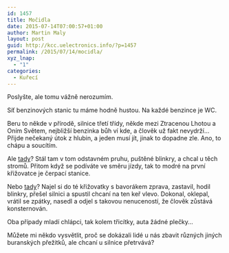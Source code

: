 ```yaml
---
id: 1457
title: Močidla
date: 2015-07-14T07:00:57+01:00
author: Martin Maly
layout: post
guid: http://kcc.uelectronics.info/?p=1457
permalink: /2015/07/14/mocidla/
xyz_lnap:
  - "1"
categories:
  - Kuřecí
---
```

Poslyšte, ale tomu vážně nerozumím.

Síť benzinových stanic tu máme hodně hustou. Na každé benzince je WC.

Beru to někde v přírodě, silnice třetí třídy, někde mezi Ztracenou Lhotou a Oním Světem, nejbližší benzinka bůh ví kde, a člověk už fakt nevydrží&#8230; Přijde nečekaný útok z hlubin, a jeden musí jít, jinak to dopadne zle. Ano, to chápu a soucítím.

Ale [tady](https://www.google.cz/maps/@50.04022,14.331022,3a,75y,295.58h,83.02t/data=!3m7!1e1!3m5!1sS7At_vU0hNaNKI6skV1-kg!2e0!6s%2F%2Fgeo3.ggpht.com%2Fcbk%3Fpanoid%3DS7At_vU0hNaNKI6skV1-kg%26output%3Dthumbnail%26cb_client%3Dmaps_sv.tactile.gps%26thumb%3D2%26w%3D100%26h%3D80%26yaw%3D152.92535%26pitch%3D0!7i13312!8i6656?hl=cs)? Stál tam v tom odstavném pruhu, puštěné blinkry, a chcal u těch stromů. Přitom když se podíváte ve směru jízdy, tak to modré na první křižovatce je čerpací stanice.

Nebo [tady](https://www.google.cz/maps/@50.038534,14.314754,3a,75y,251.3h,71.52t/data=!3m6!1e1!3m4!1sAWuC4Hgyp82IZeF97qdnow!2e0!7i13312!8i6656?hl=cs)? Najel si do té křižovatky s bavorákem zprava, zastavil, hodil blinkry, přešel silnici a spustil chcaní na ten keř vlevo. Dokonal, oklepal, vrátil se zpátky, nasedl a odjel s takovou nenuceností, že člověk zůstává konsternován.

Oba případy mladí chlápci, tak kolem třicítky, auta žádné plečky&#8230;

Můžete mi někdo vysvětlit, proč se dokázali lidé u nás zbavit různých jiných buranských přežitků, ale chcaní u silnice přetrvává?